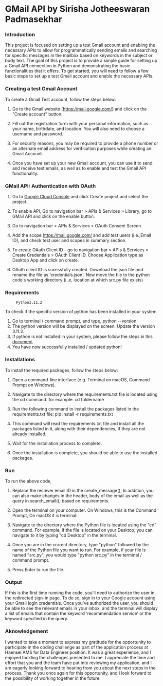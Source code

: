 #  GMail API by Sirisha Jotheeswaran Padmasekhar

### Introduction 

This project is focused on setting up a test Gmail account and enabling the necessary APIs to allow for programmatically sending emails and searching for specific messages in the mailbox based on keywords in the subject or body text. The goal of this project is to provide a simple guide for setting up a Gmail API connection in Python and demonstrating the basic functionalities that it offers. To get started, you will need to follow a few basic steps to set up a test Gmail account and enable the necessary APIs.

### Creating a test Gmail Account 

To create a Gmail Test account, follow the steps below:

1. Go to the Gmail website (https://mail.google.com/) and click on the "Create account" button.

2. Fill out the registration form with your personal information, such as your name, birthdate, and location. You will also need to choose a username and password.

3. For security reasons, you may be required to provide a phone number or an alternate email address for verification purposes while creating an Gmail Account. 

4. Once you have set up your new Gmail account, you can use it to send and receive test emails, as well as to enable and test the Gmail API functionality.

### GMail API: Authentication with OAuth

1. Go to [Google Cloud Console](https://console.cloud.google.com/getting-started) and click Create project and select the project. 

2. To enable API, Go to navigation bar > APIs & Services > Library, go to GMail API and click on the enable button. 

3. Go to navigation bar > APIs & Services > OAuth Consent Screen 

4. Add the scope https://mail.google.com/ and add test users (i.e.,Email ID), and check test user and scopes in summary section. 

5. To create  OAuth Client ID -  go to navigation bar > APIs & Services > Create Credentials > OAuth Client ID. Choose Application type as Desktop App and click on create. 

6. OAuth client ID is sucessfully created. Download the json file and rename the file as 'credentials.json'. Now move the file to the python code's working directory (i.,e, location at which src.py file exists)


### Requirements 
   
         Python3.11.2

To check if the specific version of python has been installed in your system 

1. Go to terminal / command prompt, and type,  python --version   
2. The python version will be displayed on the screen. Update the version 3.11.2. 
3. If python is not installed in your system, please follow the steps in this [document](https://packaging.python.org/en/latest/tutorials/installing-packages/) 
4. You have now successfully installed / updated python! 

### Installations 

To install the required packages, follow the steps below: 

1. Open a command-line interface (e.g. Terminal on macOS, Command Prompt on Windows).

2. Navigate to the directory where the requirements.txt file is located using the cd command.
               for example: cd foldername 

3. Run the following command to install the packages listed in the requirements.txt file:
               pip install -r requirements.txt

4. This command will read the requirements.txt file and install all the packages listed in it, along with their dependencies, if they are not already installed.

5. Wait for the installation process to complete. 

6. Once the installation is complete, you should be able to use the installed packages. 


### Run

To run the above code, 

1. Replace the reciever email ID in the create_message(), In addition, you can also make changes in the header, body of the email as well as the query in search_email(), based on requirements.  

2. Open the terminal on your computer. On Windows, this is the Command Prompt, On macOS it is terminal. 

3. Navigate to the directory where the Python file is located using the "cd" command. For example, if the file is located on your Desktop, you can navigate to it by typing "cd Desktop" in the terminal.

4. Once you are in the correct directory, type "python" followed by the name of the Python file you want to run. For example, if your file is named "src.py", you would type "python src.py" in the terminal / command prompt.

5. Press Enter to run the file.

### Output

If this is the first time running the code, you'll need to authorize the user in the redirected sign-in page. To do so, sign in to your Google account using your Gmail login credentials. Once you've authorized the user, you should be able to see the relevant emails in your inbox, and the terminal will display a list of emails that contain the keyword 'recommendation service' or the keyword specified in the query.

### Aknowledgement 

I wanted to take a moment to express my gratitude for the opportunity to participate in the coding challenge as part of the application process at Haensel AMS for Data Engineer position. It was a great experience, and I enjoyed tackling the challenges presented to me. I appreciate the time and effort that you and the team have put into reviewing my application, and I am eagerly looking forward to hearing from you about the next steps in the process. Thank you once again for this opportunity, and I look forward to the possibility of working together in the future.















